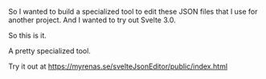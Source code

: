 So I wanted to build a specialized tool to edit these JSON files that I use for another project. And I wanted to try out Svelte 3.0.

So this is it.

A pretty specialized tool.

Try it out at https://myrenas.se/svelteJsonEditor/public/index.html

